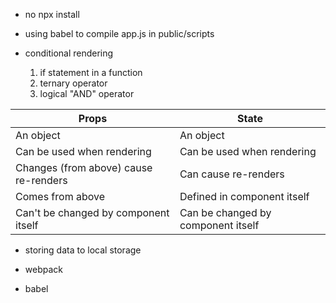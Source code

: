 - no npx install

- using babel to compile app.js in public/scripts

- conditional rendering
  1. if statement in a function
  2. ternary operator
  3. logical "AND" operator

| Props                                 | State                              |
| ------------------------------------- | ---------------------------------- |
| An object                             | An object                          |
| Can be used when rendering            | Can be used when rendering         |
| Changes (from above) cause re-renders | Can cause re-renders               |
| Comes from above                      | Defined in component itself        |
| Can't be changed by component itself  | Can be changed by component itself |

- storing data to local storage

- webpack
- babel
